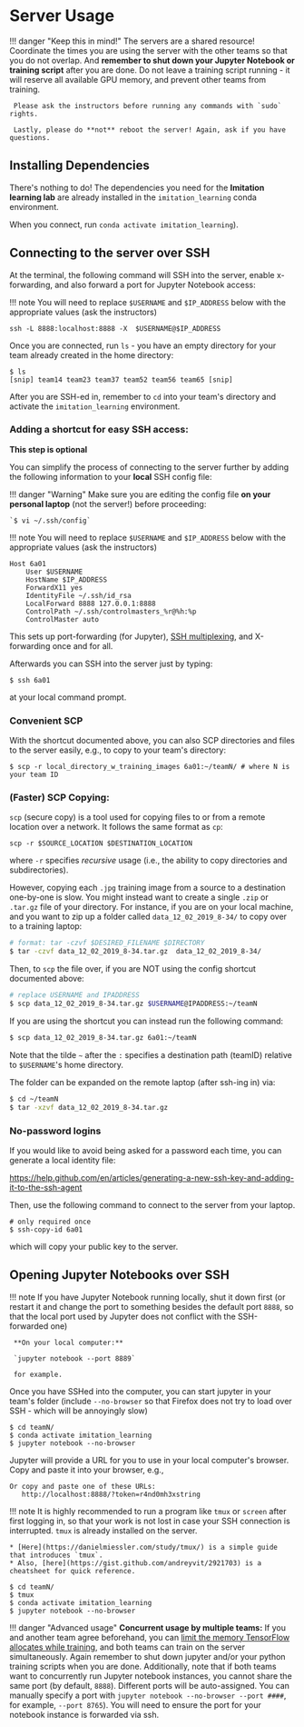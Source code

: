 # Server Usage

!!! danger "Keep this in mind!"
     The servers are a shared resource! Coordinate the times you are using the server with the other teams so that you do not overlap. And **remember to shut down your Jupyter Notebook or training script** after you are done. Do not leave a training script running - it will reserve all available GPU memory, and prevent other teams from training.

     Please ask the instructors before running any commands with `sudo` rights.

     Lastly, please do **not** reboot the server! Again, ask if you have questions.

## Installing Dependencies

There's nothing to do! The dependencies you need for the **Imitation learning lab** are already installed in the `imitation_learning` conda environment. 

When you connect, run `conda activate imitation_learning`).

## Connecting to the server over SSH

At the terminal, the following command will SSH into the server, enable x-forwarding, and also forward a port for Jupyter Notebook access:

!!! note
    You will need to replace `$USERNAME` and `$IP_ADDRESS` below with the appropriate values (ask the instructors)

```shell
ssh -L 8888:localhost:8888 -X  $USERNAME@$IP_ADDRESS
```

Once you are connected, run `ls` - you have an empty directory for your team already created in the home directory:

```shell
$ ls
[snip] team14 team23 team37 team52 team56 team65 [snip] 
```

After you are SSH-ed in, remember to `cd` into your team's directory and activate the `imitation_learning` environment.

### Adding a shortcut for easy SSH access:

**This step is optional**

You can simplify the process of connecting to the server further by adding the following information to your **local** SSH config file:

!!! danger "Warning"
    Make sure you are editing the config file __on your personal laptop__ (not the server!) before proceeding:

    `$ vi ~/.ssh/config`

!!! note
    You will need to replace `$USERNAME` and `$IP_ADDRESS` below with the appropriate values (ask the instructors)

```
Host 6a01
    User $USERNAME
    HostName $IP_ADDRESS
    ForwardX11 yes
    IdentityFile ~/.ssh/id_rsa
    LocalForward 8888 127.0.0.1:8888
    ControlPath ~/.ssh/controlmasters_%r@%h:%p
    ControlMaster auto
```

This sets up port-forwarding (for Jupyter), [SSH multiplexing](https://en.wikibooks.org/wiki/OpenSSH/Cookbook/Multiplexing#Setting_Up_Multiplexing), and X-forwarding once and for all.

Afterwards you can SSH into the server just by typing:

```shell
$ ssh 6a01
```

at your local command prompt.

### Convenient SCP

With the shortcut documented above, you can also SCP directories and files to the server easily, e.g., to copy to your team's directory:

```shell
$ scp -r local_directory_w_training_images 6a01:~/teamN/ # where N is your team ID
```

### (Faster) SCP Copying:

`scp` (secure copy) is a tool used for copying files to or from a remote location over a network. It follows the same format as `cp`:

`scp -r $SOURCE_LOCATION $DESTINATION_LOCATION`

where `-r` specifies *recursive* usage (i.e., the ability to copy directories and subdirectories).

However, copying each `.jpg` training image from a source to a destination one-by-one is slow. You might instead want to create a single `.zip` or `.tar.gz` file of your directory. For instance, if you are on your local machine, and you want to zip up a folder called `data_12_02_2019_8-34/` to copy over to a training laptop:

```bash
# format: tar -czvf $DESIRED_FILENAME $DIRECTORY
$ tar -czvf data_12_02_2019_8-34.tar.gz  data_12_02_2019_8-34/
```

Then, to `scp` the file over, if you are NOT using the config shortcut documented above: 

```bash
# replace USERNAME and IPADDRESS
$ scp data_12_02_2019_8-34.tar.gz $USERNAME@IPADDRESS:~/teamN
```
If you are using the shortcut you can instead run the following command:

```bash
$ scp data_12_02_2019_8-34.tar.gz 6a01:~/teamN
```

Note that the tilde `~` after the `:` specifies a destination path (teamID) relative to `$USERNAME`'s home directory.

The folder can be expanded on the remote laptop (after ssh-ing in) via:

```bash
$ cd ~/teamN
$ tar -xzvf data_12_02_2019_8-34.tar.gz 
```

### No-password logins

If you would like to avoid being asked for a password each time, you can generate a local identity file:

<https://help.github.com/en/articles/generating-a-new-ssh-key-and-adding-it-to-the-ssh-agent>

Then, use the following command to connect to the server from your laptop.

```shell
# only required once
$ ssh-copy-id 6a01
```

which will copy your public key to the server.

## Opening Jupyter Notebooks over SSH

!!! note
     If you have Jupyter Notebook running locally, shut it down first (or restart it and change the port to something besides the default port `8888`, so that the local port used by Jupyter does not conflict with the SSH-forwarded one)

     **On your local computer:**

     `jupyter notebook --port 8889`
    
     for example.

Once you have SSHed into the computer, you can start jupyter in your team's folder (include `--no-browser` so that Firefox does not try to load over SSH - which will be annoyingly slow)

```shell
$ cd teamN/
$ conda activate imitation_learning
$ jupyter notebook --no-browser
```

Jupyter will provide a URL for you to use in your local computer's browser. Copy and paste it into your browser, e.g.,

```
Or copy and paste one of these URLs:
   http://localhost:8888/?token=r4nd0mh3xstring
```

!!! note
    It is highly recommended to run a program like `tmux` or `screen` after first logging in, so that your work is not lost in case your SSH connection is interrupted. `tmux` is already installed on the server. 

    * [Here](https://danielmiessler.com/study/tmux/) is a simple guide that introduces `tmux`. 
    * Also, [here](https://gist.github.com/andreyvit/2921703) is a cheatsheet for quick reference.

```shell
$ cd teamN/
$ tmux
$ conda activate imitation_learning
$ jupyter notebook --no-browser
```

!!! danger "Advanced usage"
     **Concurrent usage by multiple teams:** If you and another team agree beforehand, you can [limit the memory TensorFlow allocates while training](https://www.tensorflow.org/guide/using_gpu#allowing_gpu_memory_growth), and both teams can train on the server simultaneously. Again remember to shut down jupyter and/or your python training scripts when you are done. Additionally, note that if both teams want to concurrently run Jupyter notebook instances, you cannot share the same port (by default, `8888`). Different ports will be auto-assigned. You can manually specify a port with `jupyter notebook --no-browser --port ####`, for example, `--port 8765`). You will need to ensure the port for your notebook instance is forwarded via ssh.
